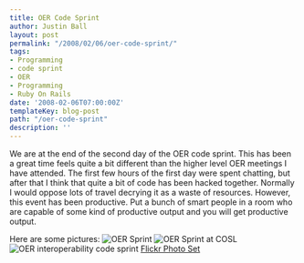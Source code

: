 ```yaml
---
title: OER Code Sprint
author: Justin Ball
layout: post
permalink: "/2008/02/06/oer-code-sprint/"
tags:
- Programming
- code sprint
- OER
- Programming
- Ruby On Rails
date: '2008-02-06T07:00:00Z'
templateKey: blog-post
path: "/oer-code-sprint"
description: ''
---
```


We are at the end of the second day of the OER code sprint. This has been a great time feels quite a bit different than the higher level OER meetings I have attended. The first few hours of the first day were spent chatting, but after that I think that quite a bit of code has been hacked together. Normally I would oppose lots of travel decrying it as a waste of resources. However, this event has been productive. Put a bunch of smart people in a room who are capable of some kind of productive output and you will get productive output.

Here are some pictures:
![OER Sprint][1]
![OER Sprint at COSL][2]
![OER interoperability code sprint][3]
[Flickr Photo Set][4]

 [1]: http://farm3.static.flickr.com/2187/2246396743_82426d119d.jpg?v=0
 [2]: http://farm3.static.flickr.com/2338/2247192314_50ff6887e6.jpg?v=0
 [3]: http://farm3.static.flickr.com/2082/2247194530_a248d867b5.jpg?v=0
 [4]: http://www.flickr.com/photos/caswell_tom/sets/72157603860939994/
